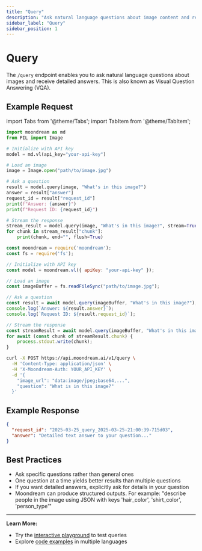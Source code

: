 ```yaml
---
title: "Query"
description: "Ask natural language questions about image content and receive detailed, accurate answers."
sidebar_label: "Query"
sidebar_position: 1
---
```


# Query

The `/query` endpoint enables you to ask natural language questions about images and receive detailed answers. This is also known as Visual Question Answering (VQA).

## Example Request

import Tabs from '@theme/Tabs';
import TabItem from '@theme/TabItem';

<Tabs>
  <TabItem value="py" label="Python" default>
  
```python
import moondream as md
from PIL import Image

# Initialize with API key
model = md.vl(api_key="your-api-key")

# Load an image
image = Image.open("path/to/image.jpg")

# Ask a question
result = model.query(image, "What's in this image?")
answer = result["answer"]
request_id = result["request_id"]
print(f"Answer: {answer}")
print(f"Request ID: {request_id}")

# Stream the response
stream_result = model.query(image, "What's in this image?", stream=True)
for chunk in stream_result["chunk"]:
    print(chunk, end="", flush=True)
```

  </TabItem>
  <TabItem value="js" label="JavaScript">
  
```javascript
const moondream = require('moondream');
const fs = require('fs');

// Initialize with API key
const model = moondream.vl({ apiKey: "your-api-key" });

// Load an image
const imageBuffer = fs.readFileSync("path/to/image.jpg");

// Ask a question
const result = await model.query(imageBuffer, "What's in this image?");
console.log(`Answer: ${result.answer}`);
console.log(`Request ID: ${result.request_id}`);

// Stream the response
const streamResult = await model.query(imageBuffer, "What's in this image?", { stream: true });
for await (const chunk of streamResult.chunk) {
    process.stdout.write(chunk);
}
```

  </TabItem>
  <TabItem value="sh" label="cURL">
  
```bash
curl -X POST https://api.moondream.ai/v1/query \
  -H 'Content-Type: application/json' \
  -H 'X-Moondream-Auth: YOUR_API_KEY' \
  -d '{
    "image_url": "data:image/jpeg;base64,...",
    "question": "What is in this image?"
  }'
```

  </TabItem>
</Tabs>

## Example Response

```json
{
  "request_id": "2025-03-25_query_2025-03-25-21:00:39-715d03",
  "answer": "Detailed text answer to your question..."
}
```

## Best Practices

- Ask specific questions rather than general ones
- One question at a time yields better results than multiple questions
- If you want detailed answers, explicitly ask for details in your question
- Moondream can produce structured outputs. For example: "describe people in the image using JSON with keys 'hair_color', 'shirt_color', 'person_type'"

---

**Learn More:**

- Try the [interactive playground](https://moondream.ai/c/playground) to test queries
- Explore [code examples](https://github.com/m87-labs/moondream-examples) in multiple languages
